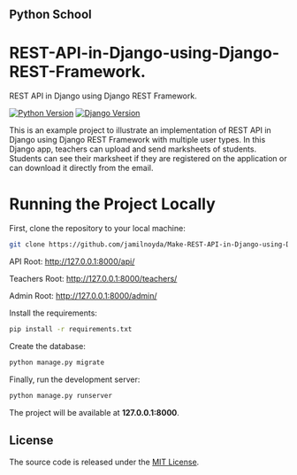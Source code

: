 ## Python School

# REST-API-in-Django-using-Django-REST-Framework.
REST API in Django using Django REST Framework.


[![Python Version](https://img.shields.io/badge/python-2.7-brightgreen.svg)](https://python.org)
[![Django Version](https://img.shields.io/badge/django-1.11-brightgreen.svg)](https://djangoproject.com)

This is an example project to illustrate an implementation of REST API in Django using Django REST Framework with multiple user types. In this Django app, teachers can upload and send marksheets of students. Students can see their marksheet if they are registered on the application or can download it directly from the email.

# Running the Project Locally

First, clone the repository to your local machine:

```bash
git clone https://github.com/jamilnoyda/Make-REST-API-in-Django-using-Django-REST-Framework..git
```

API Root:
http://127.0.0.1:8000/api/

Teachers Root:
http://127.0.0.1:8000/teachers/

Admin Root:
http://127.0.0.1:8000/admin/




Install the requirements:

```bash
pip install -r requirements.txt
```

Create the database:

```bash
python manage.py migrate
```

Finally, run the development server:

```bash
python manage.py runserver
```

The project will be available at **127.0.0.1:8000**.


## License

The source code is released under the [MIT License](https://github.com/sibtc/django-multiple-user-types-example/blob/master/LICENSE).
